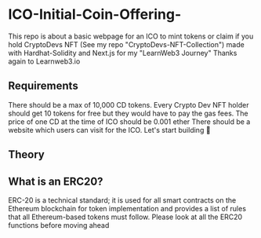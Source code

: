 # ICO-Initial-Coin-Offering-
This repo is about a basic webpage for an ICO to mint tokens or claim if you hold CryptoDevs NFT (See my repo "CryptoDevs-NFT-Collection")  made with Hardhat-Solidity and Next.js for my "LearnWeb3 Journey" Thanks again to Learnweb3.io
## Requirements
There should be a max of 10,000 CD tokens.
Every Crypto Dev NFT holder should get 10 tokens for free but they would have to pay the gas fees.
The price of one CD at the time of ICO should be 0.001 ether
There should be a website which users can visit for the ICO.
Let's start building 🚀


## Theory
## What is an ERC20?
ERC-20 is a technical standard; it is used for all smart contracts on the Ethereum blockchain for token implementation and provides a list of rules that all Ethereum-based tokens must follow.
Please look at all the ERC20 functions before moving ahead

